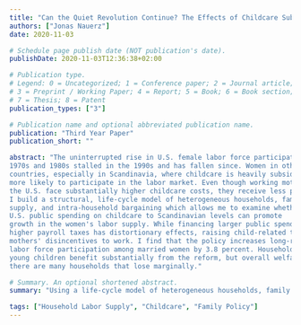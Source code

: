 ```yaml
---
title: "Can the Quiet Revolution Continue? The Effects of Childcare Subsidies on Female Labor Force Participation in a Life-Cycle Model"
authors: ["Jonas Nauerz"]
date: 2020-11-03

# Schedule page publish date (NOT publication's date).
publishDate: 2020-11-03T12:36:38+02:00

# Publication type.
# Legend: 0 = Uncategorized; 1 = Conference paper; 2 = Journal article;
# 3 = Preprint / Working Paper; 4 = Report; 5 = Book; 6 = Book section;
# 7 = Thesis; 8 = Patent
publication_types: ["3"]

# Publication name and optional abbreviated publication name.
publication: "Third Year Paper"
publication_short: ""

abstract: "The uninterrupted rise in U.S. female labor force participation throughout the
1970s and 1980s stalled in the 1990s and has fallen since. Women in other western
countries, especially in Scandinavia, where childcare is heavily subsidized, are
more likely to participate in the labor market. Even though working mothers in
the U.S. face substantially higher childcare costs, they receive less public support.
I build a structural, life-cycle model of heterogeneous households, family labor
supply, and intra-household bargaining which allows me to examine whether increasing
U.S. public spending on childcare to Scandinavian levels can promote
growth in the women's labor supply. While financing larger public spending with
higher payroll taxes has distortionary effects, raising child-related transfers reduces
mothers' disincentives to work. I find that the policy increases long-run
labor force participation among married women by 3.8 percent. Households with
young children benefit substantially from the reform, but overall welfare falls as
there are many households that lose marginally."

# Summary. An optional shortened abstract.
summary: "Using a life-cycle model of heterogeneous households, family labor supply, and intra-household bargaining, I study the effects of increasing U.S. public spending on childcare to Scandinavian levels on women's labor supply and find that the policy increases long-run labor force participation among married women."

tags: ["Household Labor Supply", "Childcare", "Family Policy"]
---
```

